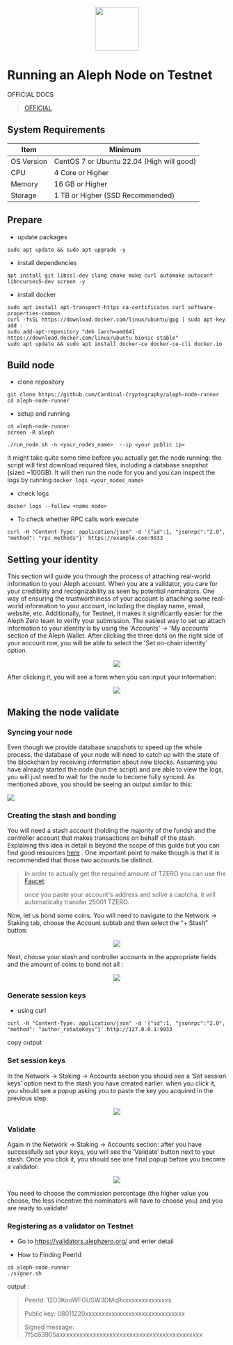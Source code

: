 
<p align="center">
  <img height="100" height="auto" src="https://user-images.githubusercontent.com/94878333/200793599-be61658c-27d7-4de6-957c-79b43740ae2a.png">
</p>

# Running an Aleph Node on Testnet

OFFICIAL DOCS
>[OFFICIAL](https://docs.alephzero.org/)

## System Requirements

| Item | Minimum |
| --- | --- |
| OS Version | CentOS 7 or Ubuntu 22.04 (High will good) |
| CPU | 4 Core or Higher |
| Memory | 16 GB or Higher |
| Storage | 1 TB or Higher (SSD Recommended) |

## Prepare

- update packages

```
sudo apt update && sudo apt upgrade -y
```

- install dependencies

```
apt install git libssl-dev clang cmake make curl automake autoconf libncurses5-dev screen -y
```

- install docker

```
sudo apt install apt-transport-https ca-certificates curl software-properties-common
curl -fsSL https://download.docker.com/linux/ubuntu/gpg | sudo apt-key add -
sudo add-apt-repository "deb [arch=amd64] https://download.docker.com/linux/ubuntu bionic stable"
sudo apt update && sudo apt install docker-ce docker-ce-cli docker.io
```

## Build node

- clone repository

```
git clone https://github.com/Cardinal-Cryptography/aleph-node-runner
cd aleph-node-runner
```

- setup and running

```
cd aleph-node-runner
screen -R aleph
```

```
./run_node.sh -n <your_nodes_name>  --ip <your public ip>
```

It might take quite some time before you actually get the node running: the script will first download required files, including a database snapshot (sized ~100GB). It will then run the node for you and you can inspect the logs by running `docker logs <your_nodes_name>`

- check logs

```
docker logs --follow <name node>
```

- To check whether RPC calls work execute

```
curl -H "Content-Type: application/json" -d '{"id":1, "jsonrpc":"2.0", "method": "rpc_methods"}' https://example.com:9933
```


## Setting your identity

This section will guide you through the process of attaching real-world information to your Aleph account.
When you are a validator, you care for your credibility and recognizability as seen by potential nominators. One way of ensuring the trustworthiness of your account is attaching some real-world information to your account, including the display name, email, website, etc.
Additionally, for Testnet, it makes it significantly easier for the Aleph Zero team to verify your submission.
The easiest way to set up attach information to your identity is by using the 'Accounts' -> 'My accounts' section of the Aleph Wallet. After clicking the three dots on the right side of your account row, you will be able to select the 'Set on-chain identity' option. 

<p align="center">
    <img src="https://user-images.githubusercontent.com/94878333/200794342-9f631f1b-975b-4ea7-b4d7-55c20fe7b792.png">
</p>

After clicking it, you will see a form when you can input your information:

<p align="center">
    <img src="https://user-images.githubusercontent.com/94878333/200794673-1d2e087f-c04f-470f-b058-9710ddd8b174.png">
</p>

## Making the node validate

### Syncing your node

Even though we provide database snapshots to speed up the whole process, the database of your node will need to catch up with the state of the blockchain by receiving information about new blocks. Assuming you have already started the node (run the script) and are able to view the logs, you will just need to wait for the node to become fully synced.
As mentioned above, you should be seeing an output similar to this:

<img align="center" src="https://user-images.githubusercontent.com/94878333/200795335-ba118d3b-f21d-4a8e-af9a-de354e3a3a8e.png">

### Creating the stash and bonding

You will need a stash account (holding the majority of the funds) and the controller account that makes transactions on behalf of the stash. Explaining this idea in detail is beyond the scope of this guide but you can find good resources [here](https://wiki.polkadot.network/docs/learn-staking) . One important point to make though is that it is recommended that those two accounts be distinct.

>In order to actually get the required amount of TZERO you can use the [Faucet](https://faucet.test.azero.dev/): 
>
>once you paste your account's address and solve a captcha, it will automatically transfer 25001 TZERO.

Now, let us bond some coins. You will need to navigate to the Network → Staking tab, choose the Account subtab and then select the “+ Stash” button:

<p align="center">
    <img src="https://user-images.githubusercontent.com/94878333/200797106-5054ef56-45dd-458c-9c21-9a996807f1c8.png">
</p>

Next, choose your stash and controller accounts in the appropriate fields and the amount of coins to bond not all :

<p align="center">
    <img src="https://user-images.githubusercontent.com/94878333/200797380-46e189e0-47b2-4d58-8933-6c5daa9072e6.png">
</p>

### Generate session keys

- using curl

```
curl -H "Content-Type: application/json" -d '{"id":1, "jsonrpc":"2.0", "method": "author_rotateKeys"}' http://127.0.0.1:9933
```

copy output

### Set session keys

In the Network → Staking → Accounts section you should see a ‘Set session keys’ option next to the stash you have created earlier. 
when you click it, you should see a popup asking you to paste the key you acquired in the previous step:

<p align="center">
    <img src="https://user-images.githubusercontent.com/94878333/200798356-d8dc9593-aa65-4373-aab5-e49fadb3a274.png">
</p>

### Validate

Again in the Network → Staking → Accounts section: after you have successfully set your keys, you will see the ‘Validate’ button next to your stash. Once you click it, you should see one final popup before you become a validator:

<p align="center">
    <img src="https://user-images.githubusercontent.com/94878333/200798468-ec8322bd-ce12-46d9-ab6c-19b5cacf8d4e.png">
</p>

You need to choose the commission percentage (the higher value you choose, the less incentive the nominators will have to choose you) and you are ready to validate!

### Registering as a validator on Testnet

- Go to https://validators.alephzero.org/
    and enter detail 

- How to Finding PeerId

```
cd aleph-node-runner
./signer.sh
```

output :
>PeerId: 12D3KooWFGUSW3DMq9xxxxxxxxxxxxxxx
>
>Public key: 08011220xxxxxxxxxxxxxxxxxxxxxxxxxxxxxx
>
>Signed message: 7f5c63905axxxxxxxxxxxxxxxxxxxxxxxxxxxxxxxxxxxxxxxxxxx